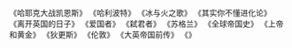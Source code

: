 《哈耶克大战凯恩斯》
《哈利波特》
《冰与火之歌》
《其实你不懂进化论》
《离开英国的日子》
《爱国者》
《弑君者》
《苏格兰》
《全球帝国史》
《上帝和黄金》
《狄更斯》
《伦敦》
《大英帝国前传》
《》